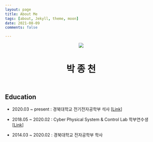 ```yaml
---
layout: page
title: About Me
tags: [about, Jekyll, theme, moon]
date: 2021-08-09
comments: false

---
```

    
<p align="center"><img src="/assets/img/selfie.jpg"></p><br>
<p align="center"><span style='font-size: 30px'><b>박 종 천</b></span></p><br>
    
## Education

- 2020.03 ~ present : 경북대학교 전기전자공학부 석사 [[Link](http://cpsc-lab.github.io)] <br>

- 2018.05 ~ 2020.02 : Cyber Physical System & Control Lab 학부연수생 [[Link](http://cpsc-lab.github.io)] <br>

- 2014.03 ~ 2020.02 : 경북대학교 전자공학부 학사



